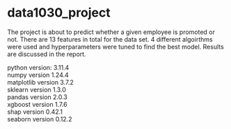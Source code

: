 # data1030_project
The project is about to predict whether a given employee is promoted or not. There are 13 features in total for the data set. 4 different algoirthms were used and hyperparameters were tuned to find the best model. Results are discussed in the report.

python version: 3.11.4 <br>
numpy version 1.24.4 <br>
matplotlib version 3.7.2 <br>
sklearn version 1.3.0 <br>
pandas version 2.0.3 <br>
xgboost version 1.7.6 <br>
shap version 0.42.1 <br>
seaborn version 0.12.2 
